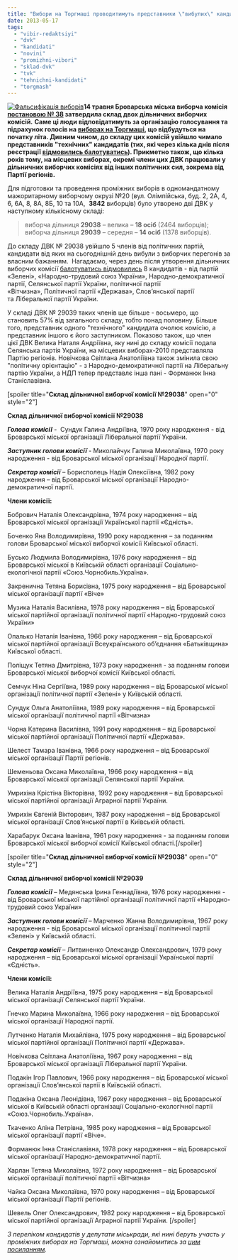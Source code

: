 ```yaml
---
title: "Вибори на Торгмаші проводитимуть представники \"вибулих\" кандидатів"
date: 2013-05-17
tags: 
  - "vibir-redaktsiyi"
  - "dvk"
  - "kandidati"
  - "novini"
  - "promizhni-vibori"
  - "sklad-dvk"
  - "tvk"
  - "tehnichni-kandidati"
  - "torgmash"
---
```


[![Фальсифікація виборів](https://mpz.brovary.org/wp-content/uploads/2013/05/Falsifikatsiya-viboriv.png)](https://mpz.brovary.org/wp-content/uploads/2013/05/Falsifikatsiya-viboriv.png)**14 травня Броварська міська виборча комісія [постановою № 38](http://www.brovary.kiev.ua/vibori-2013r) затвердила склад двох дільничних виборчих комісій.** **Саме ці люди відповідатимуть за організацію голосування та підрахунок голосів на [виборах на Торгмаші](https://mpz.brovary.org/zaminu-rizanenku-zhiteli-torgmashu-obiratimut-na-pochatku-lita/), що відбудуться на початку літа. Дивним чином, до складу цих комісій увійшло чимало представників "технічних" кандидатів (тих, які через кілька днів після реєстрації [відмовились балотуватись](https://mpz.brovary.org/u-viborah-na-torgmashi-z-23-pretendentiv-na-krislo-u-miskiy-radi-berut-uchast-lishe-semero/)). Прикметно також, що кілька років тому, на місцевих виборах, окремі члени цих ДВК працювали у дільничних виборчих комісіях від інших політичних сил, зокрема від Партії регіонів.**

Для підготовки та проведення проміжних виборів в одномандатному мажоритарному виборчому окрузі №20 (вул. Олімпійська, буд. 2, 2А, 4, 6, 6А, 8, 8А, 8Б, 10 та 10А,  **3842** виборців) було утворено дві ДВК у наступному кількісному складі:

> виборча дільниця **29038** – велика – **18 осіб** (2464 виборців); виборча дільниця **29039** – середня – **14 осіб** (1378 виборців).

До складу ДВК № 29038 увійшло 5 членів від політичних партій, кандидати від яких на сьогоднішній день вибули з виборчих перегонів за власним бажанням.  Нагадаємо, через день після утворення дільничних виборчих комісії [балотуватись відмовились](https://mpz.brovary.org/u-viborah-na-torgmashi-z-23-pretendentiv-na-krislo-u-miskiy-radi-berut-uchast-lishe-semero/) 8 кандидатів - від партій «Зелені», «Народно-трудовий союз України», Народно-демократичної партії, Селянської партії України, політичної партії «Вітчизна», Політичної партії «Держава», Слов’янської партії та Ліберальної партії України.

У складі ДВК № 29039 таких членів ще більше - восьмеро, що становить 57% від загального складу, тобто понад половину. Більше того, представник одного "технічного" кандидата очолює комісію, а представник іншого є його заступником. Показово також, що член цієї ДВК Велика Наталя Андріївна, яку нині до складу комісії подала Селянська партія України, на місцевих виборах-2010 представляла Партію регіонів. Новічкова Світлана Анатоліївна також змінила свою "політичну орієнтацію" - з Народно-демократичної партії на Ліберальну партію України, а НДП тепер представлє інша пані - Форманюк Інна Станіславівна.

\[spoiler title="**Склад дільничної виборчої комісії №29038**" open="0" style="2"\]

**Склад дільничної виборчої комісії №29038**

_**Голова комісії**_ -  Сундук Галина Андріївна, 1970 року народження - від Броварської міської організації Ліберальної партії України.

_**Заступник голови комісії**_ - Миколайчук Галина Миколаївна, 1970 року народження - від Броварської міської організації Народної партії.

_**Секретар комісії**_ – Борисполець Надія Олексіївна, 1982 року народження – від Броварської міської організації Народно-демократичної партії.

**Члени комісії:**

Бобрович Наталія Олександрівна, 1974 року народження – від Броварської міської організації Української партії «Єдність».

Боченко Яна Володимирівна, 1990 року народження – за поданням голови Броварської міської виборчої комісії Київської області.

Бусько Людмила Володимирівна, 1976 року народження – від Броварської міської в Київській області організації Соціально-екологічної партії «Союз.Чорнобиль.Україна».

Закренична Тетяна Борисівна, 1975 року народження – від Броварської міської організації партії «Віче»

Музика Наталія Василівна, 1978 року народження – від Броварської міської партійної організації політичної партії «Народно-трудовий союз України»

Опалько Наталія Іванівна, 1966 року народження – від Броварської міської партійної організації Всеукраїнського об’єднання «Батьківщина» Київської області.

Поліщук Тетяна Дмитрівна, 1973 року народження - за поданням голови Броварської міської виборчої комісії Київської області.

Семчук Ніна Сергіївна, 1989 року народження – від Броварської міської організації політичної партії «Зелені» у Київській області.

Сундук Ольга Анатоліївна, 1989 року народження – від Броварської міської організації політичної партії «Вітчизна»

Чорна Катерина Василівна, 1991 року народження – від Броварської міської партійної організації Політичної партії «Держава».

Шелест Тамара Іванівна, 1966 року народження – від Броварської міської організації Партії регіонів.

Шеменьова Оксана Миколаївна, 1966 року народження – від Броварської міської організації Селянської партії України.

Умрихіна Крістіна Вікторівна, 1992 року народження – від Броварської міської партійної організації Аграрної партії України.

Умрихін Євгеній Вікторович, 1987 року народження – від Броварської міської організації Слов’янської партії в Київській області.

Харабарук Оксана Іванівна, 1961 року народження - за поданням голови Броварської міської виборчої комісії Київської області.\[/spoiler\]

\[spoiler title="**Склад дільничної виборчої комісії №29038**" open="0" style="2"\]

**Склад дільничної виборчої комісії №29039**

_**Голова комісії**_ – Медянська Ірина Геннадіївна, 1976 року народження - від Броварської міської партійної організації політичної партії «Народно-трудовий союз України»

_**Заступник голови комісії**_ – Марченко Жанна Володимирівна, 1967 року народження - від Броварської міської організації політичної партії «Зелені» у Київській області.

_**Секретар комісії**_ – Литвиненко Олександр Олександрович, 1979 року народження – від Броварської міської організації Української партії «Єдність».

**Члени комісії:**

Велика Наталія Андріївна, 1975 року народження – від Броварської міської організації Селянської партії України.

Гнечко Марина Миколаївна, 1966 року народження – від Броварської міської організації Народної партії.

Лутченко Наталія Михайлівна, 1975 року народження – від Броварської міської партійної організації Політичної партії «Держава».

Новічкова Світлана Анатоліївна, 1967 року народження – від Броварської міської організації Ліберальної партії України.

Подакін Ігор Павлович, 1966 року народження – від Броварської міської організації Слов’янської партії в Київській області.

Подакіна Оксана Леонідівна, 1967 року народження – від Броварської міської в Київській області організації Соціально-екологічної партії «Союз.Чорнобиль.Україна».

Ткаченко Аліна Петрівна, 1985 року народження – від Броварської міської організації партії «Віче».

Форманюк Інна Станіславівна, 1978 року народження – від Броварської міської організації Народно-демократичної партії.

Харлан Тетяна Миколаївна, 1972 року народження – від Броварської міської організації політичної партії «Вітчизна»

Чайка Оксана Миколаївна, 1970 року народження – від Броварської міської організації Партії регіонів.

Шевель Олег Олександрович, 1982 року народження – від Броварської міської партійної організації Аграрної партії України. \[/spoiler\]

_З переліком кандидатів у депутати міськради, які нині беруть участь у проміжних виборах на Торгмаші, можна ознайомитись за [цим посиланням](https://mpz.brovary.org/u-viborah-na-torgmashi-z-23-pretendentiv-na-krislo-u-miskiy-radi-berut-uchast-lishe-semero/)._

